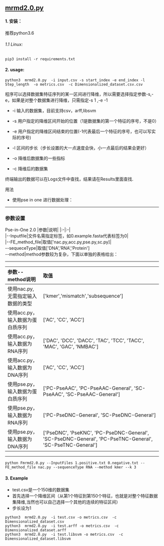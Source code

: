 ## [mrmd2.0.py](http://lab.malab.cn:5001/MRMD2.0/Home)
 
#### 1. 安装：
推荐python3.6
###### 1.1 Linux:  
  ```
  pip3 install -r requirements.txt 
  ```
 
 #### 2. usage:

 ```
 python3  mrmd2.0.py  -i input.csv -s start_index -e end_index -l Step_length  -o metrics.csv  -c Dimensionalized_dataset.csv.csv
 ```
  程序可以选择数据集特征序列的某一区间进行降维，所以需要选择指定参数-s,-e，如果是对整个数据集进行降维，只需指定-s 1 ,-e -1 
  
 * -i 输入的数据集，目前支持csv，arff,libsvm
 
 * -s 用户指定的降维区间开始的位置（1是数据集的第一个特征的序号，不是0）
 
 * -e 用户指定的降维区间结束的位置(-1代表最后一个特征的序号，也可以写实际的序号)
 
 * -l 区间的步长（步长设置的大一点速度会快，小一点最后的结果会更好）
 
 * -o 降维后数据集的一些指标
 
 * -c 降维后的数据集
 
 终端输出的数据可以在Logs文件中查找，结果请在Results里面查找.
 
 用法
 * 使用pse in one 进行数据处理：

*****************************
### 参数设置
Pse-in-One 2.0
|参数|说明|
|:-|:-|  
|--Inputfile|文件名需指定标签，如0.example.fasta代表标签为0|    
|--FE_method_file|取值['nac.py,acc.py,pse.py,sc.py]|   
--sequeceType|取值['DNA','RNA','Protein']    	   
--method|method参数较为复杂，下面以单独的表格给出：
***************************
|参数--method说明|取值|
|:-|:-|  
|使用nac.py,无需指定输入数据的类型|['kmer','mismatch','subsequence']|    
|使用acc.py，输入数据为蛋白质序列|['AC', 'CC', 'ACC']|   
使用acc.py，输入数据为RNA序列|['DAC', 'DCC', 'DACC', 'TAC', 'TCC', 'TACC', 'MAC', 'GAC', 'NMBAC']
|使用acc.py，输入数据为DNA序列|['AC', 'CC', 'ACC']|  
|使用pse.py，输入数据为蛋白质序列|['PC-PseAAC', 'PC-PseAAC-General', 'SC-PseAAC', 'SC-PseAAC-General']|   
使用pse.py，输入数据为RNA序列|['PC-PseDNC-General', 'SC-PseDNC-General']  
使用pse.py，输入数据为DNA序列| ['PseDNC', 'PseKNC', 'PC-PseDNC-General', 'SC-PseDNC-General', 'PC-PseTNC-General', 'SC-PseTNC-General']    
****************************     
   ```python Fmrmd2.0.py --InputFiles 1.positive.txt 0.negative.txt --FE_method_file nac.py --sequenceType RNA --method kmer --k 3```

  
   
 
 #### 3. Example
 * test.csv是一个150维的数据集  
 * 首先选择一个降维区间（从第1个特征到第150个特征，也就是对整个特征数据集降维,当然也可以自己选择一个其他的连续的特征区间）  
 * 步长设为1  

```
python3  mrmd2.0.py  -i test.csv -o metrics.csv  -c Dimensionalized_dataset.csv  
python3  mrmd2.0.py  -i test.arff -o metrics.csv  -c Dimensionalized_dataset.arff  
python3  mrmd2.0.py  -i test.libsvm -o metrics.csv  -c Dimensionalized_dataset.libsvm  
```


